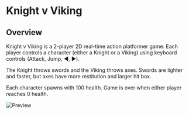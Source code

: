 # Knight v Viking

## Overview

Knight v Viking is a 2-player 2D real-time action platformer game. Each player controls a character (either a Knight or a Viking) using keyboard controls (Attack, Jump, ◀️, ▶️).

The Knight throws swords and the Viking throws axes. Swords are lighter and faster, but axes have more restitution and larger hit box.

Each character spawns with 100 health. Game is over when either player reaches 0 health.

![Preview](https://github.com/khaivubui/knight_v_viking/blob/master/docs/screenshot.png)
